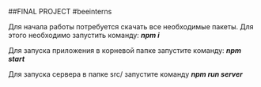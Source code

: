 ##FINAL PROJECT #beeinterns

Для начала работы потребуется скачать все необходимые пакеты. 
Для этого необходимо запустить команду: 
*_**npm i**_*

Для запуска приложения в корневой папке запустите команду:
**_npm start_**

Для запуска сервера в папке src/ запустите команду **_npm run server_**

